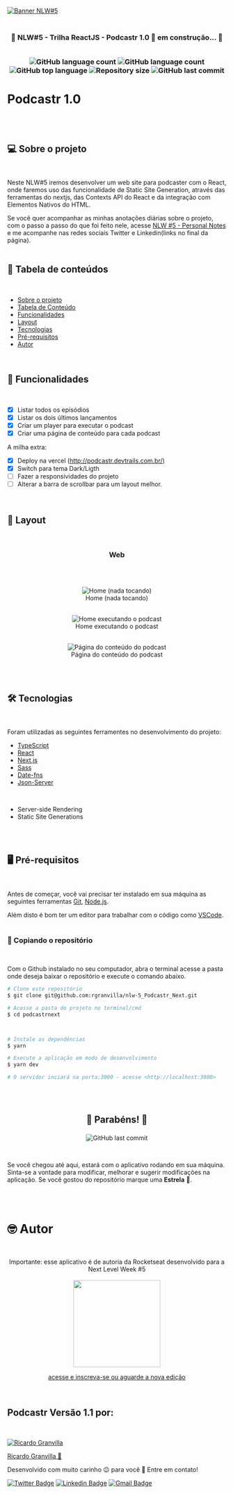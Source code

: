 [![Banner NLW#5](./assets/nlw5.png)](https://home.devtrails.com.br/)

<h3 align="center">
<br>
🚧 NLW#5 - Trilha ReactJS - Podcastr 1.0 🚀 em construção... 🚧
<br>
<br>

<p align="center">

  <img alt="GitHub language count" src="https://wakatime.com/badge/github/rgranvilla/01-github-explorer.svg">

  <img alt="GitHub language count" src="https://img.shields.io/github/languages/count/rgranvilla/nlw-5_Podcastr_Next">
  
  <img alt="GitHub top language" src="https://img.shields.io/github/languages/top/rgranvilla/nlw-5_Podcastr_Next">

  <img alt="Repository size" src="https://img.shields.io/github/repo-size/rgranvilla/nlw-5_Podcastr_Next">

  <img alt="GitHub last commit" src="https://img.shields.io/github/last-commit/rgranvilla/nlw-5_Podcastr_Next">

</p>
</h3>

# Podcastr 1.0

<br>
<br>

## 💻 **Sobre o projeto**

<br>

Neste NLW#5 iremos desenvolver um web site para podcaster com o React, onde
faremos uso das funcionalidade de Static Site Generation, através das
ferramentas do nextjs, das Contexts API do React e da integração com Elementos
Nativos do HTML.

Se você quer acompanhar as minhas anotações diárias sobre o projeto, com o passo
a passo do que foi feito nele, acesse
[NLW #5 - Personal Notes](https://www.notion.so/Next-Level-Week-5-1-Dia-d4487ff53f0f4130b9077d1a5deaecfe)
e me acompanhe nas redes sociais Twitter e Linkedin(links no final da página).
<br> <br>

## 📖 **Tabela de conteúdos**

<br>

- [Sobre o projeto](#-sobre-o-projeto)
- [Tabela de Conteúdo](#-tabela-de-conteúdos)
- [Funcionalidades](#-funcionalidades)
- [Layout](#-layout)
- [Tecnologias](#-tecnologias)
- [Pré-requisitos](#-pré-requisitos)
- [Autor](#-autor)

<br>

## 🔩 **Funcionalidades**

<br>

- [x] Listar todos os episódios
- [x] Listar os dois últimos lançamentos
- [x] Criar um player para executar o podcast
- [x] Criar uma página de conteúdo para cada podcast

A milha extra:

- [x] Deploy na vercel (http://podcastr.devtrails.com.br/)
- [x] Switch para tema Dark/Ligth
- [ ] Fazer a responsividades do projeto
- [ ] Alterar a barra de scrollbar para um layout melhor.

<br>

## 🎨 **Layout**

<br>

<h3 align="center"><b> Web </b></h3>
<br>
<br>

<p align="center">
  <img alt="Home (nada tocando)" src="./assets/Home (nada tocando).png">
  
  <br>
  Home (nada tocando)
  <br>
  <br>
</p>
<p align="center">
  <img alt="Home executando o podcast" src="./assets/Home.png">
  
  <br>
  Home executando o podcast
  <br>
  <br>
</p>
<p align="center">
  <img alt="Página do conteúdo do podcast" src="./assets/Interna.png">
  
  <br>
  Página do conteúdo do podcast
</p>
<br>
<br>

## 🛠 Tecnologias

<br>

Foram utilizadas as seguintes ferramentes no desenvolvimento do projeto:

- [TypeScript](https://www.typescriptlang.org/)
- [React](https://pt-br.reactjs.org/)
- [Next.js](https://nextjs.org/)
- [Sass](https://sass-lang.com/)
- [Date-fns](https://date-fns.org/v2.21.1/docs/format)
- [Json-Server](https://github.com/typicode/json-server)

<br>

- Server-side Rendering
- Static Site Generations

<br>
<br>

## 🖥 Pré-requisitos

<br>

Antes de começar, você vai precisar ter instalado em sua máquina as seguintes
ferramentas [Git](https://git-scm.com), [Node.js](https://nodejs.org/en/).

Além disto é bom ter um editor para trabalhar com o código como
[VSCode](https://code.visualstudio.com/). <br> <br>

### 💽 Copiando o repositório

<br>

Com o Github instalado no seu computador, abra o terminal acesse a pasta onde
deseja baixar o repositório e execute o comando abaixo.

```bash
# Clone este repositório
$ git clone git@github.com:rgranvilla/nlw-5_Podcastr_Next.git

# Acesse a pasta do projeto no terminal/cmd
$ cd podcastrnext



# Instale as dependências
$ yarn

# Execute a aplicação em modo de desenvolvimento
$ yarn dev

# O servidor inciará na porta:3000 - acesse <http://localhost:3000>
```

<br>
<br>

<h2 align="center">

🎉 Parabéns! 🎉

</h1>

<p align="center">

<img alt="GitHub last commit" src="https://img.shields.io/github/stars/rgranvilla/01-github-explorer">
</P>
<br>

Se você chegou até aqui, estará com o aplicativo rodando em sua máquina.
Sinta-se a vontade para modificar, melhorar e sugerir modificações na aplicação.
Se você gostou do repositório marque uma **Estrela** 🌟.

<br>
<br>

# 🤓 Autor

<br>
<p align="center">
Importante: esse aplicativo é de autoria da Rocketseat desenvolvido para a Next Level Week #5
<br>
<br>

<a href="https://nextlevelweek.com/inscricao/5">

<img src="./assets/nlw5_inscricao.png" style="height: 200px"/>

<p align="center">
acesse e inscreva-se ou aguarde a nova edição
</p>
</a>
<br>
</p>

## Podcastr Versão 1.1 por:

<br>

[![Ricardo Granvilla](./assets/author.png)](https://github.com/rgranvilla)

<a href="https://github.com/rgranvilla">Ricardo Granvilla 🚀</a>

Desenvolvido com muito carinho 😉 para você 👋 Entre em contato! <br>

[![Twitter Badge](https://img.shields.io/badge/-@rgranvilla-1ca0f1?style=flat-square&labelColor=1ca0f1&logo=twitter&logoColor=white&link=https://twitter.com/rgranvilla)](https://twitter.com/rgranvilla)
[![Linkedin Badge](https://img.shields.io/badge/-Ricardo-blue?style=flat-square&logo=Linkedin&logoColor=white&link=https://www.linkedin.com/in/rgranvilla/)](https://www.linkedin.com/in/rgranvilla/)
[![Gmail Badge](https://img.shields.io/badge/-rgranvilla@gmail.com-c14438?style=flat-square&logo=Gmail&logoColor=white&link=mailto:rgranvilla@gmail.com)](mailto:rgranvilla@gmail.com)

<br>
<br>
